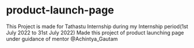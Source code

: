 # product-launch-page

This Project is made for Tathastu Internship during my Internship period(1st July 2022 to 31st July 2022)
Made this project of product launching page under guidance of mentor @Achintya_Gautam
